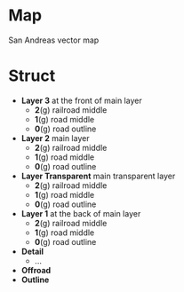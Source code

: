 # Map
San Andreas vector map

# Struct

* **Layer 3** at the front of main layer
    * **2**(g) railroad middle
    * **1**(g) road middle
    * **0**(g) road outline
* **Layer 2** main layer
    * **2**(g) railroad middle
    * **1**(g) road middle
    * **0**(g) road outline
* **Layer Transparent** main transparent layer
    * **2**(g) railroad middle
    * **1**(g) road middle
    * **0**(g) road outline
* **Layer 1** at the back of main layer
    * **2**(g) railroad middle
    * **1**(g) road middle
    * **0**(g) road outline
* **Detail**
    * ...
* **Offroad**
* **Outline**